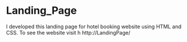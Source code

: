 # Landing_Page
I developed this landing page for hotel booking website using HTML and CSS. To see the website visit h http://LandingPage/
